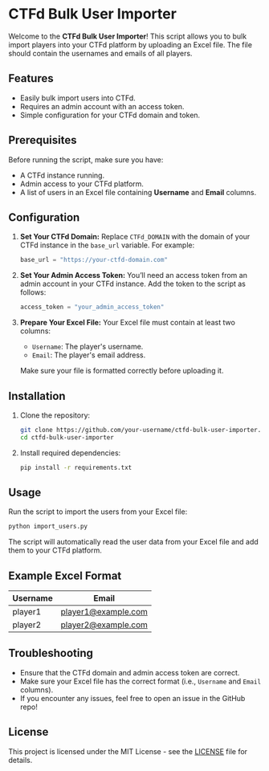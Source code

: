 
# CTFd Bulk User Importer

Welcome to the **CTFd Bulk User Importer**! This script allows you to bulk import players into your CTFd platform by uploading an Excel file. The file should contain the usernames and emails of all players. 

## Features

- Easily bulk import users into CTFd.
- Requires an admin account with an access token.
- Simple configuration for your CTFd domain and token.

## Prerequisites

Before running the script, make sure you have:

- A CTFd instance running.
- Admin access to your CTFd platform.
- A list of users in an Excel file containing **Username** and **Email** columns.

## Configuration

1. **Set Your CTFd Domain:**
   Replace `CTFd_DOMAIN` with the domain of your CTFd instance in the `base_url` variable. For example:

   ```python
   base_url = "https://your-ctfd-domain.com"


2. **Set Your Admin Access Token:**
   You’ll need an access token from an admin account in your CTFd instance. Add the token to the script as follows:

   ```python
   access_token = "your_admin_access_token"
   ```

3. **Prepare Your Excel File:**
   Your Excel file must contain at least two columns:

   - `Username`: The player's username.
   - `Email`: The player's email address.

   Make sure your file is formatted correctly before uploading it.

## Installation

1. Clone the repository:

   ```bash
   git clone https://github.com/your-username/ctfd-bulk-user-importer.git
   cd ctfd-bulk-user-importer
   ```

2. Install required dependencies:

   ```bash
   pip install -r requirements.txt
   ```

## Usage

Run the script to import the users from your Excel file:

```bash
python import_users.py
```

The script will automatically read the user data from your Excel file and add them to your CTFd platform.

## Example Excel Format

| Username  | Email               |
|-----------|---------------------|
| player1   | player1@example.com |
| player2   | player2@example.com |

## Troubleshooting

- Ensure that the CTFd domain and admin access token are correct.
- Make sure your Excel file has the correct format (i.e., `Username` and `Email` columns).
- If you encounter any issues, feel free to open an issue in the GitHub repo!

## License

This project is licensed under the MIT License - see the [LICENSE](LICENSE) file for details.
```
